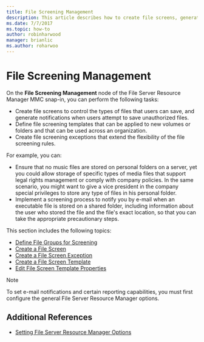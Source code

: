 ```yaml
---
title: File Screening Management
description: This article describes how to create file screens, generate notifications, define file screening templates, and create file screening exceptions
ms.date: 7/7/2017
ms.topic: how-to
author: robinharwood
manager: brianlic
ms.author: roharwoo
---
```


# File Screening Management

On the **File Screening Management** node of the File Server Resource Manager MMC snap-in, you can perform the following tasks:

-   Create file screens to control the types of files that users can save, and generate notifications when users attempt to save unauthorized files.
-   Define file screening templates that can be applied to new volumes or folders and that can be used across an organization.
-   Create file screening exceptions that extend the flexibility of the file screening rules.

For example, you can:

-   Ensure that no music files are stored on personal folders on a server, yet you could allow storage of specific types of media files that support legal rights management or comply with company policies. In the same scenario, you might want to give a vice president in the company special privileges to store any type of files in his personal folder.
-   Implement a screening process to notify you by e-mail when an executable file is stored on a shared folder, including information about the user who stored the file and the file's exact location, so that you can take the appropriate precautionary steps.

This section includes the following topics:

-   [Define File Groups for Screening](define-file-groups-for-screening.md)
-   [Create a File Screen](create-file-screen.md)
-   [Create a File Screen Exception](create-file-screen-exception.md)
-   [Create a File Screen Template](create-file-screen-template.md)
-   [Edit File Screen Template Properties](edit-file-screen-template-properties.md)

> [!Note]
> To set e-mail notifications and certain reporting capabilities, you must first configure the general File Server Resource Manager options.

## Additional References

-   [Setting File Server Resource Manager Options](setting-file-server-resource-manager-options.md)


